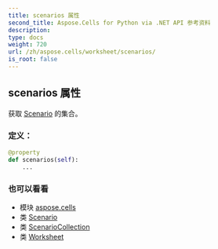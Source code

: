 ```yaml
---
title: scenarios 属性
second_title: Aspose.Cells for Python via .NET API 参考资料
description:
type: docs
weight: 720
url: /zh/aspose.cells/worksheet/scenarios/
is_root: false
---
```

## scenarios 属性

获取 [Scenario](/cells/python-net/zh/aspose.cells/scenario) 的集合。
### 定义：
```python
@property
def scenarios(self):
    ...
```

### 也可以看看
* 模块 [aspose.cells](../../)
* 类 [Scenario](/cells/python-net/zh/aspose.cells/scenario)
* 类 [ScenarioCollection](/cells/python-net/zh/aspose.cells/scenariocollection)
* 类 [Worksheet](/cells/python-net/zh/aspose.cells/worksheet)
